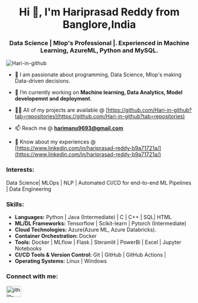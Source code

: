 <h1 align="center">Hi 👋, I'm Hariprasad Reddy from Banglore,India</h1>
<h3 align="center"> Data Science | Mlop's Professional |. Experienced in Machine Learning, AzureML, Python and MySQL.</h3>

<p align="left"> <img src="https://komarev.com/ghpvc/?username=Hari-in-github&label=Profile%20views&color=0e75b6&style=flat" alt="Hari-in-github" /> </p>

- 🔭 I am passionate about programming, Data Science, Mlop's making Data-driven decisions. 

- 🔭 I’m currently working on **Machine learning, Data Analytics, Model developemnt and deployment**.

- 👨‍💻 All of my projects are available @ [https://github.com/Hari-in-github?tab=repositories](https://github.com/Hari-in-github?tab=repositories)

- 📫 Reach me @ **harimanu9693@gmail.com**

- 📄 Know about my experiences @ [https://www.linkedin.com/in/hariprasad-reddy-b9a71721a/](https://www.linkedin.com/in/hariprasad-reddy-b9a71721a/)

### Interests:
Data Science| MLOps | NLP | Automated CI/CD for end-to-end ML Pipelines | Data Engineering 

### Skills:
- **Languages:** Python | Java (Intermediate) | C | C++ | SQL| HTML
- **ML/DL Frameworks:** Tensorflow | Scikit-learn | Pytorch (Intermediate)
- **Cloud Technologies:** Azure(Azure ML, Azure Databricks).
- **Container Orchestration:** Docker
- **Tools:** Docker | MLflow | Flask | Steramlit | PowerBi | Excel | Jupyter Notebooks
- **CI/CD Tools & Version Control:** Git | GitHub | GitHub Actions |
- **Operating Systems:** Linux | Windows

<h3 align="left">Connect with me:</h3>
<p align="left">
<a href="https://www.linkedin.com/in/hariprasad-reddy-b9a71721a/" target="blank"><img align="center" src="https://raw.githubusercontent.com/rahuldkjain/github-profile-readme-generator/master/src/images/icons/Social/linked-in-alt.svg" alt="jithin-sasikumar" height="30" width="40" /></a>
</p>
